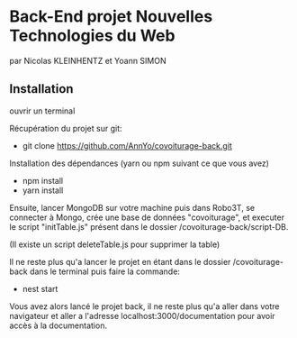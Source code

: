 # Back-End projet Nouvelles Technologies du Web

par Nicolas KLEINHENTZ et Yoann SIMON

## Installation

ouvrir un terminal

Récupération du projet sur git:
- git clone https://github.com/AnnYo/covoiturage-back.git

Installation des dépendances (yarn ou npm suivant ce que vous avez)
- npm install
- yarn install


Ensuite, lancer MongoDB sur votre machine puis dans Robo3T, se connecter à Mongo, crée une base de données "covoiturage", et executer le script "initTable.js" présent dans le dossier /covoiturage-back/script-DB.

(Il existe un script deleteTable.js pour supprimer la table)

Il ne reste plus qu'a lancer le projet en étant dans le dossier /covoiturage-back dans le terminal puis faire la commande:
- nest start

Vous avez alors lancé le projet back, il ne reste plus qu'a aller dans votre navigateur et aller a l'adresse localhost:3000/documentation pour avoir accès à la documentation.
